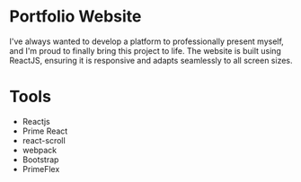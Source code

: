 # Portfolio Website

I've always wanted to develop a platform to professionally present myself, and I'm proud to finally bring this project to life. The website is built using ReactJS, ensuring it is responsive and adapts seamlessly to all screen sizes.

# Tools

- Reactjs
- Prime React
- react-scroll
- webpack
- Bootstrap
- PrimeFlex
